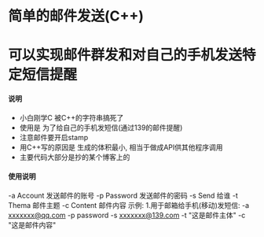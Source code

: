﻿# 简单的邮件发送(C++)
# 可以实现邮件群发和对自己的手机发送特定短信提醒
#### 说明
+ 小白刚学C 被C++的字符串搞死了
+ 使用是 为了给自己的手机发短信(通过139的邮件提醒)
+ 注意邮件要开启stamp
+ 用C++写的原因是 生成的体积最小, 相当于做成API供其他程序调用
+ 主要代码大部分是抄的某个博客上的
#### 使用说明	
-a Account 发送邮件的账号
-p Password 发送邮件的密码
-s Send 给谁
-t Thema 邮件主题
-c Content 邮件内容
示例:
1.用于邮箱给手机(移动)发短信: 
-a xxxxxxx@qq.com -p password -s xxxxxxx@139.com -t "这是邮件主体" -c "这是邮件内容"
